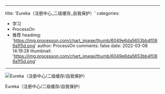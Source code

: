 
---
title: 'Eureka（注册中心_二级缓存_自我保护）'
categories: 
 - 学习
 - ProcessOn
 - 推荐
headimg: 'https://img.processon.com/chart_image/thumb/6049e6da5653bb4f089a1f5d.png'
author: ProcessOn
comments: false
date: 2022-03-08 14:19:28
thumbnail: 'https://img.processon.com/chart_image/thumb/6049e6da5653bb4f089a1f5d.png'
---

<div>   
<img class="thumb" alt="Eureka（注册中心/二级缓存/自我保护）" src="https://img.processon.com/chart_image/thumb/6049e6da5653bb4f089a1f5d.png" referrerpolicy="no-referrer">
<p>Eureka（注册中心/二级缓存/自我保护）</p>  
</div>
            